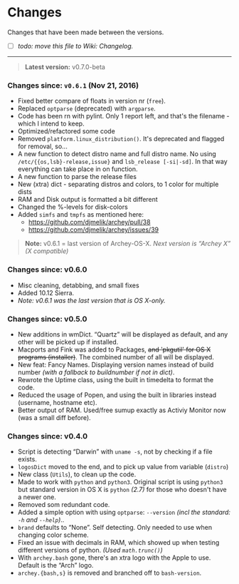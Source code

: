 # Changes

Changes that have been made between the versions.

- [ ] _todo: move this file to Wiki: Changelog._

- - -

> **Latest version:** v0.7.0-beta

### Changes since: `v0.6.1` (Nov 21, 2016)

-	Fixed better compare of floats in version nr (`free`).
-	Replaced `optparse` (deprecated) with `argparse`.
-   Code has been rn with pylint. Only 1 report left, and that's the filename - which I intend to keep.
-   Optimized/refactored some code
-   Removed `platform.linux_distribution()`. It's deprecated
    and flagged for removal, so...
-   A new function to detect distro name and full distro name. No using `/etc/{{os,lsb}-release,issue}` and `lsb_release [-si|-sd]`. In that way everything can take place in on function.
-   A new function to parse the release files
-   New (xtra) dict - separating distros and colors, to 1 color for multiple dists
-   RAM and Disk output is formatted a bit different
-   Changed the %-levels for disk-colors
-   Added `simfs` and `tmpfs` as mentioned here:
    - <https://github.com/djmelik/archey/pull/38>
    - <https://github.com/djmelik/archey/issues/39>


> **Note:** v0.6.1 = last version of Archey-OS-X. _Next version is “Archey X” (X compatible)_


### Changes since: v0.6.0
-	Misc cleaning, detabbing, and small fixes
-	Added 10.12 Sierra.
-   _Note: v0.6.1 was the last version that is OS X-only._


### Changes since: v0.5.0

-	New additions in wmDict. “Quartz” will be displayed as default, and any other will be picked up if installed.
-	Macports and Fink was added to Packages, ~~and 'pkgutil' for OS X programs (installer)~~. The combined number of all will be displayed.
-	New feat: Fancy Names. Displaying version names instead of build number _(with a fallback to buildnumber if not in dict)_.
-	Rewrote the Uptime class, using the built in timedelta to format the code.
-	Reduced the usage of Popen, and using the built in libraries instead (username, hostname etc).
-	Better output of RAM. Used/free sumup exactly as Activiy Monitor now (was a small diff before).



### Changes since: v0.4.0

-	Script is detecting “Darwin” with `uname -s`, not by checking if a file exists.
-	`logosDict` moved to the end, and to pick up value from variable (`distro`)
-	New class (`Utils`), to clean up the code.
-	Made to work with `python` and `python3`. Original script is using `python3` but standard version in OS X is `python` _(2.7)_ for those who doesn't have a newer one.
-	Removed som redundant code.
-	Added a simple option with  using `optparse`: `--version`
	_(incl the standard: `-h` and `--help`)_..
-	`brand` defaults to “None”. Self detecting. Only needed to use when changing color scheme.
-	Fixed an issue with decimals in RAM, which showed up when testing different versions of python. _(Used `math.trunc()`)_
-	With `archey.bash` gone, there's an xtra logo with the Apple to use. Default is the “Arch” logo.
-	`archey.{bash,s}` is removed and branched off to `bash-version`.
